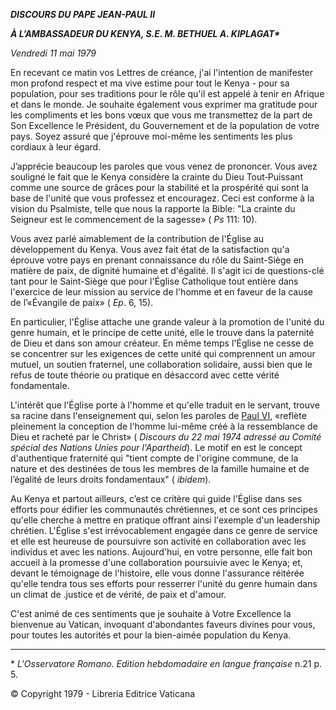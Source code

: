 ***DISCOURS DU PAPE JEAN-PAUL II***

***À L’AMBASSADEUR DU KENYA, S.E. M. BETHUEL A. KIPLAGAT\****

*Vendredi 11 mai 1979*

En recevant ce matin vos Lettres de créance, j'ai l'intention de manifester mon profond respect et ma vive estime pour tout le Kenya - pour sa population, pour ses traditions pour le rôle qu'il est appelé à tenir en Afrique et dans le monde. Je souhaite également vous exprimer ma gratitude pour les compliments et les bons vœux que vous me transmettez de la part de Son Excellence le Président, du Gouvernement et de la population de votre pays. Soyez assuré que j'éprouve moi-même les sentiments les plus cordiaux à leur égard.

J’apprécie beaucoup les paroles que vous venez de prononcer. Vous avez souligné le fait que le Kenya considère la crainte du Dieu Tout‑Puissant comme une source de grâces pour la stabilité et la prospérité qui sont la base de l'unité que vous professez et encouragez. Ceci est conforme à la vision du Psalmiste, telle que nous la rapporte la Bible: "La crainte du Seigneur est le commencement de la sagesse» ( *Ps* 111: 10).

Vous avez parlé aimablement de la contribution de l'Église au développement du Kenya. Vous avez fait état de la satisfaction qu'a éprouve votre pays en prenant connaissance du rôle du Saint-Siège en matière de paix, de dignité humaine et d'égalité. Il s'agit ici de questions-clé tant pour le Saint-Siège que pour l'Église Catholique tout entière dans l'exercice de leur mission au service de l'homme et en faveur de la cause de l’«Évangile de paix» ( *Ep*. 6, 15).

En particulier, l'Église attache une grande valeur à la promotion de l'unité du genre humain, et le principe de cette unité, elle le trouve dans la paternité de Dieu et dans son amour créateur. En même temps l'Église ne cesse de se concentrer sur les exigences de cette unité qui comprennent un amour mutuel, un soutien fraternel, une collaboration solidaire, aussi bien que le refus de toute théorie ou pratique en désaccord avec cette vérité fondamentale.

L'intérêt que l'Église porte à l'homme et qu'elle traduit en le servant, trouve sa racine dans l'enseignement qui, selon les paroles de [Paul VI](http://www.vatican.va/holy_father/paul_vi/index_fr.htm), «reflète pleinement la conception de l'homme lui-même créé à la ressemblance de Dieu et racheté par le Christ» ( *Discours du 22 mai 1974 adressé au Comité spécial des Nations Unies pour l'Apartheid*). Le motif en est le concept d'authentique fraternité qui "tient compte de l'origine commune, de la nature et des destinées de tous les membres de la famille humaine et de l’égalité de leurs droits fondamentaux" ( *ibidem*).

Au Kenya et partout ailleurs, c’est ce critère qui guide l'Église dans ses efforts pour édifier les communautés chrétiennes, et ce sont ces principes qu'elle cherche à mettre en pratique offrant ainsi l'exemple d'un leadership chrétien. L'Église s'est irrévocablement engagée dans ce genre de service et elle est heureuse de poursuivre son activité en collaboration avec les individus et avec les nations. Aujourd'hui, en votre personne, elle fait bon accueil à la promesse d'une collaboration poursuivie avec le Kenya; et, devant le témoignage de l'histoire, elle vous donne l'assurance réitérée qu'elle tendra tous ses efforts pour resserrer l'unité du genre humain dans un climat de .justice et de vérité, de paix et d'amour.

C'est animé de ces sentiments que je souhaite à Votre Excellence la bienvenue au Vatican, invoquant d'abondantes faveurs divines pour vous, pour toutes les autorités et pour la bien-aimée population du Kenya.

* * *

\* *L'Osservatore Romano. Edition hebdomadaire en langue française* n.21 p. 5.

© Copyright 1979 - Libreria Editrice Vaticana